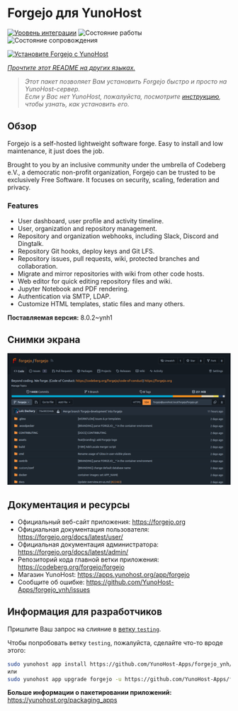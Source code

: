<!--
Важно: этот README был автоматически сгенерирован <https://github.com/YunoHost/apps/tree/master/tools/readme_generator>
Он НЕ ДОЛЖЕН редактироваться вручную.
-->

# Forgejo для YunoHost

[![Уровень интеграции](https://dash.yunohost.org/integration/forgejo.svg)](https://ci-apps.yunohost.org/ci/apps/forgejo/) ![Состояние работы](https://ci-apps.yunohost.org/ci/badges/forgejo.status.svg) ![Состояние сопровождения](https://ci-apps.yunohost.org/ci/badges/forgejo.maintain.svg)

[![Установите Forgejo с YunoHost](https://install-app.yunohost.org/install-with-yunohost.svg)](https://install-app.yunohost.org/?app=forgejo)

*[Прочтите этот README на других языках.](./ALL_README.md)*

> *Этот пакет позволяет Вам установить Forgejo быстро и просто на YunoHost-сервер.*  
> *Если у Вас нет YunoHost, пожалуйста, посмотрите [инструкцию](https://yunohost.org/install), чтобы узнать, как установить его.*

## Обзор

Forgejo is a self-hosted lightweight software forge. Easy to install and low maintenance, it just does the job.

Brought to you by an inclusive community under the umbrella of Codeberg e.V., a democratic non-profit organization, Forgejo can be trusted to be exclusively Free Software. It focuses on security, scaling, federation and privacy. 

### Features

- User dashboard, user profile and activity timeline.
- User, organization and repository management.
- Repository and organization webhooks, including Slack, Discord and Dingtalk.
- Repository Git hooks, deploy keys and Git LFS.
- Repository issues, pull requests, wiki, protected branches and collaboration.
- Migrate and mirror repositories with wiki from other code hosts.
- Web editor for quick editing repository files and wiki.
- Jupyter Notebook and PDF rendering.
- Authentication via SMTP, LDAP.
- Customize HTML templates, static files and many others.


**Поставляемая версия:** 8.0.2~ynh1

## Снимки экрана

![Снимок экрана Forgejo](./doc/screenshots/screenshot.png)

## Документация и ресурсы

- Официальный веб-сайт приложения: <https://forgejo.org>
- Официальная документация пользователя: <https://forgejo.org/docs/latest/user/>
- Официальная документация администратора: <https://forgejo.org/docs/latest/admin/>
- Репозиторий кода главной ветки приложения: <https://codeberg.org/forgejo/forgejo>
- Магазин YunoHost: <https://apps.yunohost.org/app/forgejo>
- Сообщите об ошибке: <https://github.com/YunoHost-Apps/forgejo_ynh/issues>

## Информация для разработчиков

Пришлите Ваш запрос на слияние в [ветку `testing`](https://github.com/YunoHost-Apps/forgejo_ynh/tree/testing).

Чтобы попробовать ветку `testing`, пожалуйста, сделайте что-то вроде этого:

```bash
sudo yunohost app install https://github.com/YunoHost-Apps/forgejo_ynh/tree/testing --debug
или
sudo yunohost app upgrade forgejo -u https://github.com/YunoHost-Apps/forgejo_ynh/tree/testing --debug
```

**Больше информации о пакетировании приложений:** <https://yunohost.org/packaging_apps>
